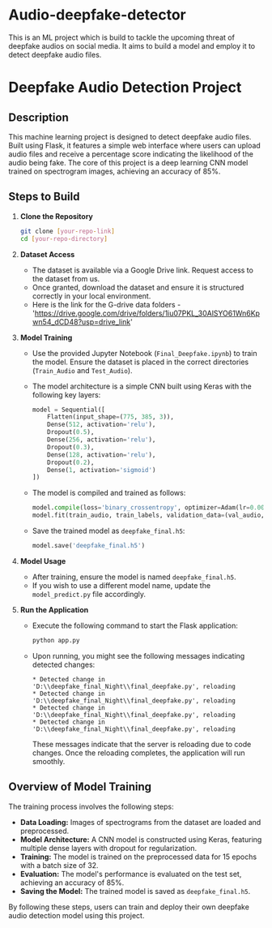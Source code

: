 # Audio-deepfake-detector
This is an ML project which is build to tackle the upcoming threat of deepfake audios on social media. It aims to build a model and employ it to detect deepfake audio files.

# Deepfake Audio Detection Project

## Description

This machine learning project is designed to detect deepfake audio files. Built using Flask, it features a simple web interface where users can upload audio files and receive a percentage score indicating the likelihood of the audio being fake. The core of this project is a deep learning CNN model trained on spectrogram images, achieving an accuracy of 85%.

## Steps to Build

1. **Clone the Repository**
   ```bash
   git clone [your-repo-link]
   cd [your-repo-directory]
   ```

2. **Dataset Access**
   - The dataset is available via a Google Drive link. Request access to the dataset from us.
   - Once granted, download the dataset and ensure it is structured correctly in your local environment.
   - Here is the link for the G-drive data folders - 'https://drive.google.com/drive/folders/1iu07PKL_30AlSYO61Wn6Kpwn54_dCD48?usp=drive_link'

3. **Model Training**
   - Use the provided Jupyter Notebook (`Final_Deepfake.ipynb`) to train the model. Ensure the dataset is placed in the correct directories (`Train_Audio` and `Test_Audio`).
   - The model architecture is a simple CNN built using Keras with the following key layers:
     ```python
     model = Sequential([
         Flatten(input_shape=(775, 385, 3)),
         Dense(512, activation='relu'),
         Dropout(0.5),
         Dense(256, activation='relu'),
         Dropout(0.3),
         Dense(128, activation='relu'),
         Dropout(0.2),
         Dense(1, activation='sigmoid')
     ])
     ```

   - The model is compiled and trained as follows:
     ```python
     model.compile(loss='binary_crossentropy', optimizer=Adam(lr=0.0001), metrics=['accuracy'])
     model.fit(train_audio, train_labels, validation_data=(val_audio, val_labels), epochs=15, batch_size=32)
     ```

   - Save the trained model as `deepfake_final.h5`:
     ```python
     model.save('deepfake_final.h5')
     ```

4. **Model Usage**
   - After training, ensure the model is named `deepfake_final.h5`.
   - If you wish to use a different model name, update the `model_predict.py` file accordingly.

5. **Run the Application**
   - Execute the following command to start the Flask application:
     ```bash
     python app.py
     ```

   - Upon running, you might see the following messages indicating detected changes:
     ```
     * Detected change in 'D:\\deepfake_final_Night\\final_deepfake.py', reloading
     * Detected change in 'D:\\deepfake_final_Night\\final_deepfake.py', reloading
     * Detected change in 'D:\\deepfake_final_Night\\final_deepfake.py', reloading
     * Detected change in 'D:\\deepfake_final_Night\\final_deepfake.py', reloading
     ```

     These messages indicate that the server is reloading due to code changes. Once the reloading completes, the application will run smoothly.

## Overview of Model Training

The training process involves the following steps:

- **Data Loading:** Images of spectrograms from the dataset are loaded and preprocessed.
- **Model Architecture:** A CNN model is constructed using Keras, featuring multiple dense layers with dropout for regularization.
- **Training:** The model is trained on the preprocessed data for 15 epochs with a batch size of 32.
- **Evaluation:** The model's performance is evaluated on the test set, achieving an accuracy of 85%.
- **Saving the Model:** The trained model is saved as `deepfake_final.h5`.

By following these steps, users can train and deploy their own deepfake audio detection model using this project.
